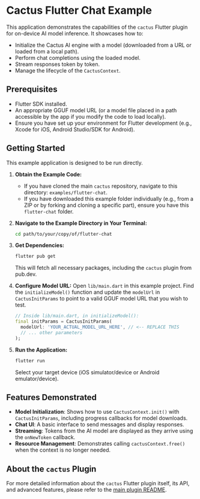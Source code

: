 # Cactus Flutter Chat Example

This application demonstrates the capabilities of the `cactus` Flutter plugin for on-device AI model inference. It showcases how to:

*   Initialize the Cactus AI engine with a model (downloaded from a URL or loaded from a local path).
*   Perform chat completions using the loaded model.
*   Stream responses token by token.
*   Manage the lifecycle of the `CactusContext`.

## Prerequisites

*   Flutter SDK installed.
*   An appropriate GGUF model URL (or a model file placed in a path accessible by the app if you modify the code to load locally).
*   Ensure you have set up your environment for Flutter development (e.g., Xcode for iOS, Android Studio/SDK for Android).

## Getting Started

This example application is designed to be run directly.

1.  **Obtain the Example Code:**
    *   If you have cloned the main `cactus` repository, navigate to this directory: `examples/flutter-chat`.
    *   If you have downloaded this example folder individually (e.g., from a ZIP or by forking and cloning a specific part), ensure you have this `flutter-chat` folder.

2.  **Navigate to the Example Directory in Your Terminal:**
    ```bash
    cd path/to/your/copy/of/flutter-chat 
    ```

3.  **Get Dependencies:**
    ```bash
    flutter pub get
    ```
    This will fetch all necessary packages, including the `cactus` plugin from pub.dev.

4.  **Configure Model URL:**
    Open `lib/main.dart` in this example project. Find the `initializeModel()` function and update the `modelUrl` in `CactusInitParams` to point to a valid GGUF model URL that you wish to test.

    ```dart
    // Inside lib/main.dart, in initializeModel():
    final initParams = CactusInitParams(
      modelUrl: 'YOUR_ACTUAL_MODEL_URL_HERE', // <-- REPLACE THIS
      // ... other parameters
    );
    ```

5.  **Run the Application:**
    ```bash
    flutter run
    ```
    Select your target device (iOS simulator/device or Android emulator/device).

## Features Demonstrated

*   **Model Initialization**: Shows how to use `CactusContext.init()` with `CactusInitParams`, including progress callbacks for model downloads.
*   **Chat UI**: A basic interface to send messages and display responses.
*   **Streaming**: Tokens from the AI model are displayed as they arrive using the `onNewToken` callback.
*   **Resource Management**: Demonstrates calling `cactusContext.free()` when the context is no longer needed.

## About the `cactus` Plugin

For more detailed information about the `cactus` Flutter plugin itself, its API, and advanced features, please refer to the [main plugin README](../../cactus-flutter/README.md).
